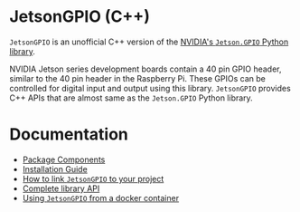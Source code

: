 # JetsonGPIO (C++)
`JetsonGPIO` is an unofficial C++ version of the [NVIDIA's `Jetson.GPIO` Python library](https://github.com/NVIDIA/jetson-gpio).

NVIDIA Jetson series development boards contain a 40 pin GPIO header, similar to the 40 pin header in the Raspberry Pi. These GPIOs can be controlled for digital input and output using this library. `JetsonGPIO` provides C++ APIs that are almost same as the `Jetson.GPIO` Python library.
  
# Documentation
- [Package Components](docs/package_components.md)
- [Installation Guide](docs/installation_guide.md)
- [How to link `JetsonGPIO` to your project](docs/how_to_link_to_your_project.md)
- [Complete library API](docs/library_api.md)
- [Using `JetsonGPIO` from a docker container](docs/using_from_docker_container.md)
